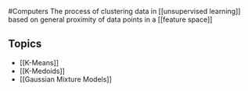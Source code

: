 #Computers 
The process of clustering data in [[unsupervised learning]] based on general proximity of data points in a [[feature space]]
## Topics
* [[K-Means]]
* [[K-Medoids]]
* [[Gaussian Mixture Models]]